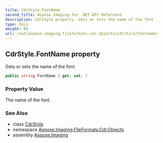 ```yaml
---
title: CdrStyle.FontName
second_title: Aspose.Imaging for .NET API Reference
description: CdrStyle property. Gets or sets the name of the font
type: docs
weight: 60
url: /net/aspose.imaging.fileformats.cdr.objects/cdrstyle/fontname/
---
```

## CdrStyle.FontName property

Gets or sets the name of the font.

```csharp
public string FontName { get; set; }
```

### Property Value

The name of the font.

### See Also

* class [CdrStyle](../)
* namespace [Aspose.Imaging.FileFormats.Cdr.Objects](../../cdrstyle/)
* assembly [Aspose.Imaging](../../../)


